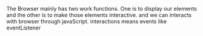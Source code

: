 The Browser mainly has two work functions. One is to display our elements and the other is to make those elements interactive.
and we can interacts with browser through javaScript.
interactions means events like eventListener